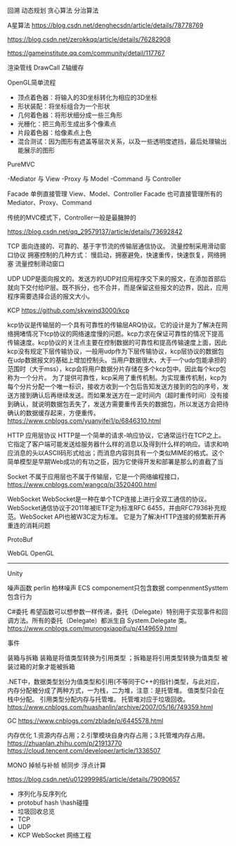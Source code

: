 

回溯
动态规划
贪心算法
分治算法

A星算法
https://blog.csdn.net/denghecsdn/article/details/78778769

https://blog.csdn.net/zerokkqq/article/details/76282908

https://gameinstitute.qq.com/community/detail/117767

渲染管线
DrawCall
Z轴缓存

OpenGL简单流程
- 顶点着色器：将输入的3D坐标转化为相应的3D坐标
- 形状装配：将坐标组合为一个形状
- 几何着色器：将形状细分成一些三角形
- 光栅化：把三角形生成出多个像素点
- 片段着色器：给像素点上色
- 混合测试：因为图形有遮盖等层次关系，以及一些透明度遮挡，最后处理输出能展示的图形

PureMVC

-Mediator 与 View
-Proxy 与 Model
-Command 与 Controller

Facade 单例直接管理 View、Model、Controller
Facade 也可直接管理所有的Mediator、Proxy、Command

传统的MVC模式下，Controller一般是最臃肿的

https://blog.csdn.net/qq_29579137/article/details/73692842


TCP
面向连接的、可靠的、基于字节流的传输层通信协议。
流量控制采用滑动窗口协议
拥塞控制的几种方式：
慢启动，拥塞避免，快速重传，快速恢复，网络拥塞
流量控制滑动窗口

UDP
UDP是面向报文的。发送方的UDP对应用程序交下来的报文，在添加首部后就向下交付给IP层。既不拆分，也不合并，而是保留这些报文的边界，因此，应用程序需要选择合适的报文大小。

KCP
https://github.com/skywind3000/kcp

kcp协议是传输层的一个具有可靠性的传输层ARQ协议。它的设计是为了解决在网络拥堵情况下tcp协议的网络速度慢的问题。kcp力求在保证可靠性的情况下提高传输速度。kcp协议的关注点主要在控制数据的可靠性和提高传输速度上面，因此kcp没有规定下层传输协议，一般用udp作为下层传输协议，kcp层协议的数据包在udp数据报文的基础上增加控制头。当用户数据很大，大于一个udp包能承担的范围时（大于mss），kcp会将用户数据分片存储在多个kcp包中。因此每个kcp包称为一个分片。
为了提供可靠性，kcp采用了重传机制。为实现重传机制，kcp为每个分片分配一个唯一标识，接收方收到一个包后告知发送方接到的包的序号，发送方接到确认后再继续发送。而如果发送方在一定时间内（超时重传时间）没有接到确认，就说明数据包丢失了，发送方需要重传丢失的数据包，所以发送方会把待确认的数据缓存起来，方便重传。
https://www.cnblogs.com/yuanyifei1/p/6846310.html

HTTP
应用层协议
HTTP是一个简单的请求-响应协议，它通常运行在TCP之上。它指定了客户端可能发送给服务器什么样的消息以及得到什么样的响应。请求和响应消息的头以ASCII码形式给出；而消息内容则具有一个类似MIME的格式。这个简单模型是早期Web成功的有功之臣，因为它使得开发和部署是那么的直截了当

Socket
不属于应用层也不属于传输层，它是一个网络编程接口，
https://www.cnblogs.com/wangcq/p/3520400.html


WebSocket
WebSocket是一种在单个TCP连接上进行全双工通信的协议。WebSocket通信协议于2011年被IETF定为标准RFC 6455，并由RFC7936补充规范。WebSocket API也被W3C定为标准。
它是为了解决HTTP连接的频繁断开再重连的消耗问题

ProtoBuf

WebGL
OpenGL

----------
Unity

噪声函数
perlin
柏林噪声
ECS
componement只包含数据
compenmentSysttem包含行为


C#委托
希望函数可以想参数一样传递，委托（Delegate）特别用于实现事件和回调方法。所有的委托（Delegate）都派生自 System.Delegate 类。
https://www.cnblogs.com/murongxiaopifu/p/4149659.html

事件

装箱与拆箱
装箱是将值类型转换为引用类型 ；拆箱是将引用类型转换为值类型 
被装过箱的对象才能被拆箱

.NET中，数据类型划分为值类型和引用(不等同于C++的指针)类型，与此对应，内存分配被分成了两种方式，一为栈，二为堆，注意：是托管堆。
值类型只会在栈中分配。
引用类型分配内存与托管堆。
托管堆对应于垃圾回收。
https://www.cnblogs.com/huashanlin/archive/2007/05/16/749359.html


GC
https://www.cnblogs.com/zblade/p/6445578.html

内存优化
1.资源内存占用；2.引擎模块自身内存占用；3.托管堆内存占用。
https://zhuanlan.zhihu.com/p/21913770
https://cloud.tencent.com/developer/article/1336507

MONO
掉帧与补帧
帧同步
浮点计算

https://blog.csdn.net/u012999985/article/details/79090657


- 序列化与反序列化
- protobuf
hash \hash碰撞
- 垃圾回收总览
- TCP
- UDP
- KCP
WebSocket
网络工程


